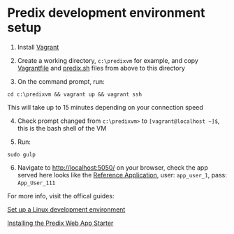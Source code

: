 # Predix development environment setup

1. Install [Vagrant](https://www.vagrantup.com/)

2. Create a working directory, `c:\predixvm` for example, and copy [Vagrantfile](https://raw.githubusercontent.com/quakesoft/PredixVagrant/master/Vagrantfile) and [predix.sh](https://raw.githubusercontent.com/quakesoft/PredixVagrant/master/predix.sh) files from above to this directory

3. On the command prompt, run:
```
cd c:\predixvm && vagrant up && vagrant ssh
```
This will take up to 15 minutes depending on your connection speed

4. Check prompt changed from `c:\predixvm>` to `[vagrant@localhost ~]$`, this is the bash shell of the VM

5. Run:
```
sudo gulp
```

6. Navigate to <http://localhost:5050/> on your browser, check the app served here looks like the [Reference Application](https://rmd-ref-app.run.aws-usw02-pr.ice.predix.io), user: `app_user_1`, pass: `App_User_111`

For more info, visit the offical guides:

[Set up a Linux development environment](https://www.predix.io/resources/tutorials/tutorial-details.html?tutorial_id=1557&tag=1607&journey=Development%20environment&resources=1466,1557,1574,1545)

[Installing the Predix Web App Starter](https://www.predix.io/resources/tutorials/tutorial-details.html?tutorial_id=2101&tag=2100&journey=Predix%20Web%20App%20Starter&resources=2101,1544,2225,1549,1736,2273)
